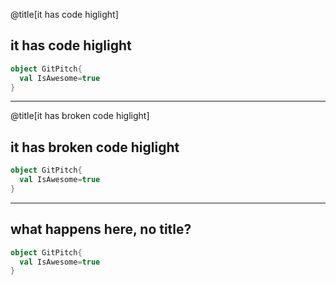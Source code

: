 @title[it has code higlight]
## it has code higlight

```scala
object GitPitch{
  val IsAwesome=true
}
```

---

@title[it has broken code higlight]

## it has broken code higlight

```scala
object GitPitch{
  val IsAwesome=true
}
```

---

## what happens here, no title?

```scala
object GitPitch{
  val IsAwesome=true
}
```
